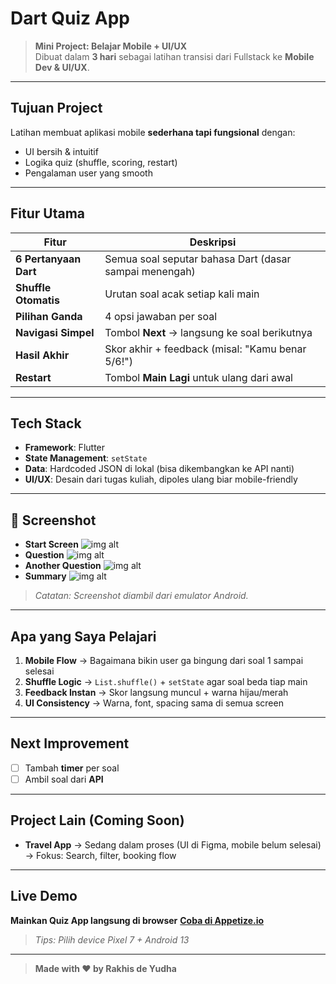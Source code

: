 # Dart Quiz App 

> **Mini Project: Belajar Mobile + UI/UX**  
> Dibuat dalam **3 hari** sebagai latihan transisi dari Fullstack ke **Mobile Dev & UI/UX**.

---

## Tujuan Project
Latihan membuat aplikasi mobile **sederhana tapi fungsional** dengan:
- UI bersih & intuitif
- Logika quiz (shuffle, scoring, restart)
- Pengalaman user yang smooth

---

## Fitur Utama
| Fitur | Deskripsi |
|------|-----------|
| **6 Pertanyaan Dart** | Semua soal seputar bahasa Dart (dasar sampai menengah) |
| **Shuffle Otomatis** | Urutan soal acak setiap kali main |
| **Pilihan Ganda** | 4 opsi jawaban per soal |
| **Navigasi Simpel** | Tombol **Next** → langsung ke soal berikutnya |
| **Hasil Akhir** | Skor akhir + feedback (misal: "Kamu benar 5/6!") |
| **Restart** | Tombol **Main Lagi** untuk ulang dari awal |

---

## Tech Stack
- **Framework**: Flutter
- **State Management**: `setState`
- **Data**: Hardcoded JSON di lokal (bisa dikembangkan ke API nanti)
- **UI/UX**: Desain dari tugas kuliah, dipoles ulang biar mobile-friendly

---

## 📸 Screenshot
- **Start Screen**
![img alt](https://github.com/rakhisyudha/quiz_app/blob/e217dc10828fada3a64d732fcd08c6586bf0834a/assets/app/flutter_01.png)
- **Question**
![img alt](https://github.com/rakhisyudha/quiz_app/blob/e217dc10828fada3a64d732fcd08c6586bf0834a/assets/app/flutter_02.png)
- **Another Question**
![img alt](https://github.com/rakhisyudha/quiz_app/blob/e217dc10828fada3a64d732fcd08c6586bf0834a/assets/app/flutter_03.png)
- **Summary**
![img alt](https://github.com/rakhisyudha/quiz_app/blob/e217dc10828fada3a64d732fcd08c6586bf0834a/assets/app/flutter_04.png)
> *Catatan: Screenshot diambil dari emulator Android.*

---

## Apa yang Saya Pelajari
1. **Mobile Flow** → Bagaimana bikin user ga bingung dari soal 1 sampai selesai
2. **Shuffle Logic** → `List.shuffle()` + `setState` agar soal beda tiap main
3. **Feedback Instan** → Skor langsung muncul + warna hijau/merah
4. **UI Consistency** → Warna, font, spacing sama di semua screen

---

## Next Improvement
- [ ] Tambah **timer** per soal
- [ ] Ambil soal dari **API**

---

## Project Lain (Coming Soon)
- **Travel App** → Sedang dalam proses (UI di Figma, mobile belum selesai)  
  → Fokus: Search, filter, booking flow 

---

## Live Demo
**Mainkan Quiz App langsung di browser**
**[Coba di Appetize.io](https://appetize.io/app/b_oaujsptwwlpygbcgwucebwj43u)**

> *Tips: Pilih device Pixel 7 + Android 13*

---

> **Made with ❤️ by Rakhis de Yudha** 
